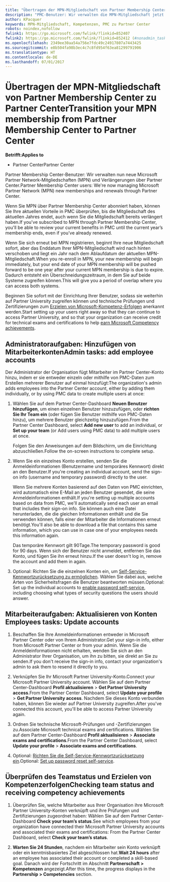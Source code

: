 ```yaml
---
title: "Übertragen der MPN-Mitgliedschaft von Partner Membership Center zu Partner Center"
description: "PMC-Benutzer: Wir verwalten die MPN-Mitgliedschaft jetzt über Partner Center. Gehen Sie als Nächstes wie folgt vor."
author: KPacquer
keywords: MPN-Mitgliedschaft, Kompetenzen, PMC zu Partner Center
robots: noindex,nofollow
fwlink1: https://go.microsoft.com/fwlink/?linkid=852407
fwlink2: https://go.microsoft.com/fwlink/?linkid=852412 (#nonadmin_tasks)
ms.openlocfilehash: 2349ee30aa54a756e7fdc49c24917807a7443425
ms.sourcegitcommit: e8b504fa98b3ec4c7c8fd954f63ea81299791906
ms.translationtype: HT
ms.contentlocale: de-DE
ms.lasthandoff: 07/01/2017
---
```

# <a name="transition-your-mpn-membership-from-partner-membership-center-to-partner-center"></a><span data-ttu-id="e3b41-105">Übertragen der MPN-Mitgliedschaft von Partner Membership Center zu Partner Center</span><span class="sxs-lookup"><span data-stu-id="e3b41-105">Transition your MPN membership from Partner Membership Center to Partner Center</span></span>

**<span data-ttu-id="e3b41-106">Betrifft:</span><span class="sxs-lookup"><span data-stu-id="e3b41-106">Applies to</span></span>**
-  <span data-ttu-id="e3b41-107">Partner Center</span><span class="sxs-lookup"><span data-stu-id="e3b41-107">Partner Center</span></span>

<span data-ttu-id="e3b41-108">Partner Membership Center-Benutzer: Wir verwalten nun neue Microsoft Partner Network-Mitgliedschaften (MPN) und Verlängerungen über Partner Center.</span><span class="sxs-lookup"><span data-stu-id="e3b41-108">Partner Membership Center users: We're now managing Microsoft Partner Network (MPN) new memberships and renewals through Partner Center.</span></span>  

<span data-ttu-id="e3b41-109">Wenn Sie MPN über Partner Membership Center abonniert haben, können Sie Ihre aktuellen Vorteile in PMC überprüfen, bis die Mitgliedschaft des aktuellen Jahres endet, auch wenn Sie die Mitgliedschaft bereits verlängert haben.</span><span class="sxs-lookup"><span data-stu-id="e3b41-109">If you've subscribed to MPN through Partner Membership Center, you'll be able to review your current benefits in PMC until the current year’s membership ends, even if you’ve already renewed.</span></span> 

<span data-ttu-id="e3b41-110">Wenn Sie sich erneut bei MPN registrieren, beginnt Ihre neue Mitgliedschaft sofort, aber das Enddatum Ihrer MPN-Mitgliedschaft wird nach hinten verschoben und liegt ein Jahr nach dem Ablaufdatum der aktuellen MPN-Mitgliedschaft.</span><span class="sxs-lookup"><span data-stu-id="e3b41-110">When you re-enroll in MPN, your new membership will begin immediately, but your end date of your MPN membership will be pushed forward to be one year after your current MPN membership is due to expire.</span></span> <span data-ttu-id="e3b41-111">Dadurch entsteht ein Überschneidungszeitraum, in dem Sie auf beide Systeme zugreifen können.</span><span class="sxs-lookup"><span data-stu-id="e3b41-111">This will give you a period of overlap where you can access both systems.</span></span>

<span data-ttu-id="e3b41-112">Beginnen Sie sofort mit der Einrichtung Ihrer Benutzer, sodass sie weiterhin auf Partner University zugreifen können und technische Prüfungen und Zertifizierungen zum [Erzielen von Microsoft-Kompetenz-Erfolgen](competencies.md) anerkannt werden.</span><span class="sxs-lookup"><span data-stu-id="e3b41-112">Start setting up your users right away so that they can continue to access Partner University, and so that your organization can receive credit for technical exams and certifications to help [earn Microsoft Competency achievements](competencies.md).</span></span> 

## <a name="admin-tasks-add-employee-accounts"></a><span data-ttu-id="e3b41-113">Administratoraufgaben: Hinzufügen von Mitarbeiterkonten</span><span class="sxs-lookup"><span data-stu-id="e3b41-113">Admin tasks: add employee accounts</span></span>

<span data-ttu-id="e3b41-114">Der Administrator der Organisation fügt Mitarbeiter im Partner Center-Konto hinzu, indem er sie entweder einzeln oder mithilfe von PMC-Daten zum Erstellen mehrerer Benutzer auf einmal hinzufügt:</span><span class="sxs-lookup"><span data-stu-id="e3b41-114">The organization's admin adds employees into the Partner Center account, either by adding them individually, or by using PMC data to create multiple users at once:</span></span>

1.  <span data-ttu-id="e3b41-115">Wählen Sie auf dem Partner Center-Dashboard **Neuen Benutzer hinzufügen**, um einen einzelnen Benutzer hinzuzufügen, oder **richten Sie Ihr Team ein** (oder fügen Sie Benutzer mithilfe von PMC-Daten hinzu), um mehrere Benutzer gleichzeitig hinzuzufügen.</span><span class="sxs-lookup"><span data-stu-id="e3b41-115">From the Partner Center Dashboard, select **Add new user** to add an individual, or **Set up your team** (or Add users using PMC data) to add multiple users at once.</span></span>
    
    <span data-ttu-id="e3b41-116">Folgen Sie den Anweisungen auf dem Bildschirm, um die Einrichtung abzuschließen.</span><span class="sxs-lookup"><span data-stu-id="e3b41-116">Follow the on-screen instructions to complete setup.</span></span>

2.  <span data-ttu-id="e3b41-117">Wenn Sie ein einzelnes Konto erstellen, senden Sie die Anmeldeinformationen (Benutzername und temporäres Kennwort) direkt an den Benutzer.</span><span class="sxs-lookup"><span data-stu-id="e3b41-117">If you're creating an individual account, send the sign-on info (username and temporary password) directly to the user.</span></span>

    <span data-ttu-id="e3b41-118">Wenn Sie mehrere Konten basierend auf den Daten von PMC einrichten, wird automatisch eine E-Mail an jeden Benutzer gesendet, die seine Anmeldeinformationen enthält.</span><span class="sxs-lookup"><span data-stu-id="e3b41-118">If you're setting up multiple accounts based on data from PMC, we'll automatically send each user an email that includes their sign-on info.</span></span> <span data-ttu-id="e3b41-119">Sie können auch eine Datei herunterladen, die die gleichen Informationen enthält und die Sie verwenden können, falls einer der Mitarbeiter die Informationen erneut benötigt.</span><span class="sxs-lookup"><span data-stu-id="e3b41-119">You'll also be able to download a file that contains this same information, which you can use in case one of your employees needs this information again.</span></span>

    <span data-ttu-id="e3b41-120">Das temporäre Kennwort gilt 90Tage.</span><span class="sxs-lookup"><span data-stu-id="e3b41-120">The temporary password is good for 90 days.</span></span> <span data-ttu-id="e3b41-121">Wenn sich der Benutzer nicht anmeldet, entfernen Sie das Konto, und fügen Sie ihn erneut hinzu.</span><span class="sxs-lookup"><span data-stu-id="e3b41-121">If the user doesn't log in, remove the account and add them in again.</span></span>

3.  <span data-ttu-id="e3b41-122">Optional: Richten Sie die einzelnen Konten ein, um [Self-Service-Kennwortzurücksetzung zu ermöglichen](https://docs.microsoft.com/azure/active-directory/active-directory-passwords-getting-started). Wählen Sie dabei aus, welche Arten von Sicherheitsfragen die Benutzer beantworten müssen.</span><span class="sxs-lookup"><span data-stu-id="e3b41-122">Optional: Set up the individual accounts to [enable password self-service](https://docs.microsoft.com/azure/active-directory/active-directory-passwords-getting-started), including choosing what types of security questions the users should answer.</span></span> 

## <span data-ttu-id="e3b41-123"><a href="" id="nonadmin_tasks"></a>Mitarbeiteraufgaben: Aktualisieren von Konten</span><span class="sxs-lookup"><span data-stu-id="e3b41-123"><a href="" id="nonadmin_tasks"></a> Employees tasks: Update accounts</span></span>

1.  <span data-ttu-id="e3b41-124">Beschaffen Sie Ihre Anmeldeinformationen entweder in Microsoft Partner Center oder von Ihrem Administrator.</span><span class="sxs-lookup"><span data-stu-id="e3b41-124">Get your sign-in info, either from Microsoft Partner Center or from your admin.</span></span> <span data-ttu-id="e3b41-125">Wenn Sie die Anmeldeinformationen nicht erhalten, wenden Sie sich an den Administrator Ihrer Organisation, um ihn zu bitten, sie direkt an Sie zu senden.</span><span class="sxs-lookup"><span data-stu-id="e3b41-125">If you don't receive the sign-in info, contact your organization's admin to ask them to resend it directly to you.</span></span> 

2.  <span data-ttu-id="e3b41-126">Verknüpfen Sie Ihr Microsoft Partner University-Konto.</span><span class="sxs-lookup"><span data-stu-id="e3b41-126">Connect your Microsoft Partner University account.</span></span> <span data-ttu-id="e3b41-127">Wählen Sie auf dem Partner Center-Dashboard **Profil aktualisieren** > **Get Partner University access**.</span><span class="sxs-lookup"><span data-stu-id="e3b41-127">From the Partner Center Dashboard, select **Update your profile** > **Get Partner University access**.</span></span>  <span data-ttu-id="e3b41-128">Nachdem Sie dieses Konto verbunden haben, können Sie wieder auf Partner University zugreifen.</span><span class="sxs-lookup"><span data-stu-id="e3b41-128">After you've connected this account, you'll be able to access Partner University again.</span></span>

3.  <span data-ttu-id="e3b41-129">Ordnen Sie technische Microsoft-Prüfungen und -Zertifizierungen zu.</span><span class="sxs-lookup"><span data-stu-id="e3b41-129">Associate Microsoft technical exams and certifications.</span></span> <span data-ttu-id="e3b41-130">Wählen Sie auf dem Partner Center-Dashboard **Profil aktualisieren** > **Associate exams and certifications**.</span><span class="sxs-lookup"><span data-stu-id="e3b41-130">From the Partner Center Dashboard, select **Update your profile** > **Associate exams and certifications**.</span></span> 

4.  <span data-ttu-id="e3b41-131">Optional: [Richten Sie die Self-Service-Kennwortzurücksetzung ein](https://docs.microsoft.com/en-us/azure/active-directory/active-directory-passwords-update-your-own-password).</span><span class="sxs-lookup"><span data-stu-id="e3b41-131">Optional: [Set up password reset self-service](https://docs.microsoft.com/en-us/azure/active-directory/active-directory-passwords-update-your-own-password).</span></span>

## <a name="checking-team-status-and-receiving-competency-achievements"></a><span data-ttu-id="e3b41-132">Überprüfen des Teamstatus und Erzielen von Kompetenzerfolgen</span><span class="sxs-lookup"><span data-stu-id="e3b41-132">Checking team status and receiving competency achievements</span></span>

1.  <span data-ttu-id="e3b41-133">Überprüfen Sie, welche Mitarbeiter aus Ihrer Organisation ihre Microsoft Partner University-Konten verknüpft und ihre Prüfungen und Zertifizierungen zugeordnet haben: Wählen Sie auf dem Partner Center-Dashboard **Check your team’s status**.</span><span class="sxs-lookup"><span data-stu-id="e3b41-133">See which employees from your organization have connected their Microsoft Partner University accounts and associated their exams and certifications: From the Partner Center Dashboard, select **Check your team’s status**.</span></span>

2.  <span data-ttu-id="e3b41-134">**Warten Sie 24 Stunden**, nachdem ein Mitarbeiter sein Konto verknüpft oder ein kenntnisbasiertes Ziel abgeschlossen hat.</span><span class="sxs-lookup"><span data-stu-id="e3b41-134">**Wait 24 hours** after an employee has associated their account or completed a skill-based goal.</span></span> <span data-ttu-id="e3b41-135">Danach wird der Fortschritt im Abschnitt **Partnerschaft > Kompetenzen** angezeigt.</span><span class="sxs-lookup"><span data-stu-id="e3b41-135">After this time, the progress displays in the  **Partnership > Competencies** section.</span></span>
